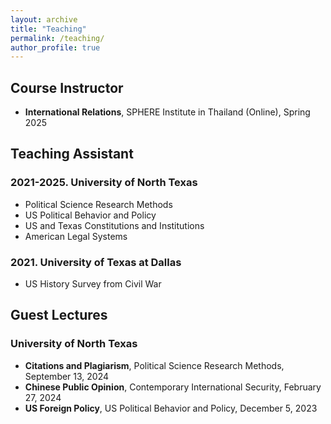```yaml
---
layout: archive
title: "Teaching"
permalink: /teaching/
author_profile: true
---
```


## Course Instructor

- **International Relations**, SPHERE Institute in Thailand (Online), Spring 2025

## Teaching Assistant

### 2021-2025. University of North Texas
- Political Science Research Methods
- US Political Behavior and Policy
- US and Texas Constitutions and Institutions
- American Legal Systems

### 2021. University of Texas at Dallas
- US History Survey from Civil War

## Guest Lectures

### University of North Texas
- **Citations and Plagiarism**, Political Science Research Methods, September 13, 2024
- **Chinese Public Opinion**, Contemporary International Security, February 27, 2024
- **US Foreign Policy**, US Political Behavior and Policy, December 5, 2023
